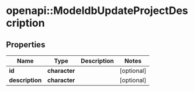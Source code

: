 # openapi::ModeldbUpdateProjectDescription


## Properties
Name | Type | Description | Notes
------------ | ------------- | ------------- | -------------
**id** | **character** |  | [optional] 
**description** | **character** |  | [optional] 


